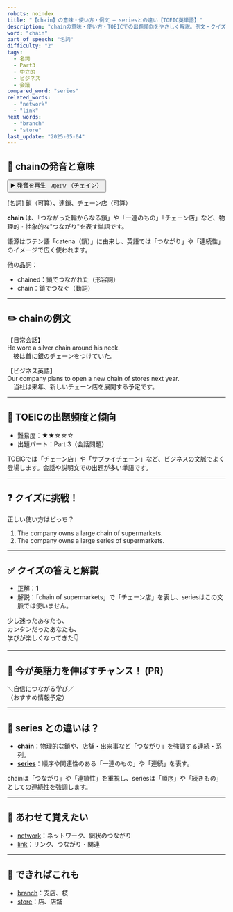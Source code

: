 ```yaml
---
robots: noindex
title: "【chain】の意味・使い方・例文 ― seriesとの違い【TOEIC英単語】"
description: "chainの意味・使い方・TOEICでの出題傾向をやさしく解説。例文・クイズ付きでseriesとの違いもわかりやすく学べます。"
word: "chain"
part_of_speech: "名詞"
difficulty: "2"
tags:
  - 名詞
  - Part3
  - 中立的
  - ビジネス
  - 会議
compared_word: "series"
related_words:
  - "network"
  - "link"
next_words:
  - "branch"
  - "store"
last_update: "2025-05-04"
---
```


## 🔰 chainの発音と意味

<button class="play-audio" onclick="playTTS('chain')">
  <span class="play-audio-main">
    ▶️ 発音を再生　/tʃeɪn/
  </span>
  <span class="play-audio-sub">
    （チェイン）
  </span>
</button>

[名詞] 鎖（可算）、連鎖、チェーン店（可算）

**chain** は、「つながった輪からなる鎖」や「一連のもの」「チェーン店」など、物理的・抽象的な"つながり"を表す単語です。

語源はラテン語「catena（鎖）」に由来し、英語では「つながり」や「連続性」のイメージで広く使われます。

他の品詞：  
- chained：鎖でつながれた（形容詞）
- chain：鎖でつなぐ（動詞）

---

## ✏️ chainの例文

【日常会話】  
He wore a silver chain around his neck.  
　彼は首に銀のチェーンをつけていた。

【ビジネス英語】  
Our company plans to open a new chain of stores next year.  
　当社は来年、新しいチェーン店を展開する予定です。

---

## 🎯 TOEICの出題頻度と傾向

- 難易度：★★☆☆☆
- 出題パート：Part 3（会話問題）

TOEICでは「チェーン店」や「サプライチェーン」など、ビジネスの文脈でよく登場します。会話や説明文での出題が多い単語です。

---

## ❓ クイズに挑戦！

正しい使い方はどっち？

1. The company owns a large chain of supermarkets.  
2. The company owns a large series of supermarkets.

---

## ✅ クイズの答えと解説

- 正解：**1**
- 解説：「chain of supermarkets」で「チェーン店」を表し、seriesはこの文脈では使いません。

少し迷ったあなたも、  
カンタンだったあなたも、  
学びが楽しくなってきた👇️

---

## 🚀 今が英語力を伸ばすチャンス！ (PR)

<div class="info-center">
＼自信につながる学び／<br>  
（おすすめ情報予定）
</div>

---

## 🤔  series との違いは？

- **chain**：物理的な鎖や、店舗・出来事など「つながり」を強調する連続・系列。
- **[series](/word/series/)**：順序や関連性のある「一連のもの」や「連続」を表す。

chainは「つながり」や「連鎖性」を重視し、seriesは「順序」や「続きもの」としての連続性を強調します。

---

## 🧩 あわせて覚えたい

- [network](/word/network/)：ネットワーク、網状のつながり
- [link](/word/link/)：リンク、つながり・関連

---

## 📖 できればこれも

- [branch](/word/branch/)：支店、枝
- [store](/word/store/)：店、店舗

<!-- cvid: aid43_bid18 -->
